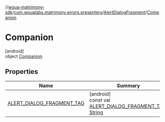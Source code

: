 //[woua-matrimony-sdk](../../../../index.md)/[com.woualabs.matrimony.errors.presenters](../../index.md)/[AlertDialogFragment](../index.md)/[Companion](index.md)

# Companion

[android]\
object [Companion](index.md)

## Properties

| Name | Summary |
|---|---|
| [ALERT_DIALOG_FRAGMENT_TAG](-a-l-e-r-t_-d-i-a-l-o-g_-f-r-a-g-m-e-n-t_-t-a-g.md) | [android]<br>const val [ALERT_DIALOG_FRAGMENT_TAG](-a-l-e-r-t_-d-i-a-l-o-g_-f-r-a-g-m-e-n-t_-t-a-g.md): [String](https://kotlinlang.org/api/latest/jvm/stdlib/kotlin/-string/index.html) |
